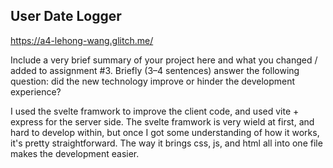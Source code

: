 ## User Date Logger

https://a4-lehong-wang.glitch.me/

Include a very brief summary of your project here and what you changed / added to assignment #3. Briefly (3–4 sentences) answer the following question: did the new technology improve or hinder the development experience?

I used the svelte framwork to improve the client code, and used vite + express for the server side. The svelte framwork is very wield at first, and hard to develop within, but once I got some understanding of how it works, it's pretty straightforward. The way it brings css, js, and html all into one file makes the development easier.
